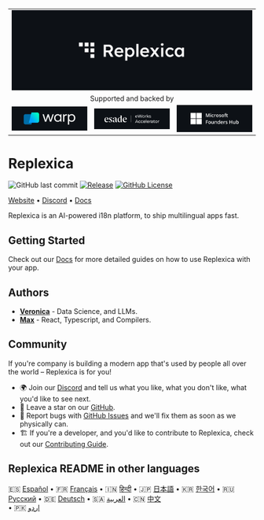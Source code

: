 <table width="100%">
    <tr>
        <td colspan="3">
            <a href="https://replexica.com">
                <img src="/content/banner.dark.png" width="100%" />
            </a>
        </td>
    </tr>
    <tr>
        <td colspan="3" align="center">
            Supported and backed by
        </td>
    </tr>
    <tr>
        <td width="33%">
            <a target="_blank" href="https://www.warp.dev/?utm_source=github&utm_medium=referral&utm_campaign=replexica_20240626">
                <img src="/content/warp.dark.png" />
            </a>
        </td>
        <td width="33%">
            <a target="_blank" href="https://www.esade.edu/en/learning-innovation/rambla/eworks">
                <img src="/content/eworks.dark.png" />
            </a>
        </td>
        <td width="33%">
            <a target="_blank" href="https://foundershub.startups.microsoft.com">
                <img src="/content/ms-f-hub.dark.png" />
            </a>
        </td>
    </tr>
</table>

# Replexica

![GitHub last commit](https://img.shields.io/github/last-commit/replexica/replexica)
[![Release](https://github.com/replexica/replexica/actions/workflows/release.yml/badge.svg)](https://github.com/replexica/replexica/actions/workflows/release.yml)
[![GitHub License](https://img.shields.io/github/license/replexica/replexica)](https://github.com/replexica/replexica/blob/main/LICENSE.md)

[Website](https://replexica.com) •
[Discord](https://replexica.com/go/discord) •
[Docs](https://replexica.com/go/docs)

Replexica is an AI-powered i18n platform, to ship multilingual apps fast.

## Getting Started

Check out our [Docs](https://replexica.com/go/docs) for more detailed guides on how to use Replexica with your app.

## Authors

* **[Veronica](https://github.com/vrcprl)** - Data Science, and LLMs.
* **[Max](https://github.com/maxprilutskiy)** - React, Typescript, and Compilers.

## Community

If you're company is building a modern app that's used by people all over the world – Replexica is for you!

* 🌍 Join our [Discord](https://discord.gg/GeK6AuSqzw) and tell us what you like, what you don't like, what you'd like to see next.
* 🌟 Leave a star on our [GitHub](https://github.com/replexica/replexica).
* 🐞 Report bugs with [GitHub Issues](https://github.com/replexica/replexica/issues) and we'll fix them as soon as we physically can.
* 🏗️ If you're a developer, and you'd like to contribute to Replexica, check out our [Contributing Guide](./CONTRIBUTING.md).

## Replexica README in other languages

🇪🇸 [Español](/readme/es.md) •
🇫🇷 [Français](/readme/fr.md) •
🇮🇳 [हिन्दी](/readme/hi.md) •
🇯🇵 [日本語](/readme/ja.md) •
🇰🇷 [한국어](/readme/ko.md) •
🇷🇺 [Русский](/readme/ru.md) •
🇩🇪 [Deutsch](/readme/de.md) •
🇸🇦 [العربية](/readme/ar.md) •
🇨🇳 [中文](/readme/zh.md)<br> •
🇵🇰 [اردو](/readme/ur.md)
